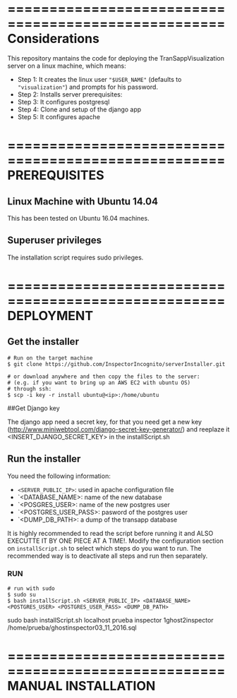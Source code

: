 ====================================================
Considerations
====================================================

This repository mantains the code for deploying the TranSappVisualization server on a linux machine, which means:

- Step 1: It creates the linux user `"$USER_NAME"` (defaults to `"visualization"`) and prompts for his password.
- Step 2: Installs server prerequisites: 
- Step 3: It configures postgresql
- Step 4: Clone and setup of the django app
- Step 5: It configures apache


====================================================
PREREQUISITES
====================================================

## Linux Machine with Ubuntu 14.04

This has been tested on Ubuntu 16.04 machines.

## Superuser privileges

The installation script requires sudo privileges.


====================================================
DEPLOYMENT
====================================================

## Get the installer

```(bash)
# Run on the target machine
$ git clone https://github.com/InspectorIncognito/serverInstaller.git

# or download anywhere and then copy the files to the server:
# (e.g. if you want to bring up an AWS EC2 with ubuntu OS)
# through ssh:
$ scp -i key -r install ubuntu@<ip>:/home/ubuntu
```
##Get Django key

The django app need a secret key, for that you need get a new key (http://www.miniwebtool.com/django-secret-key-generator/) and reeplaze it
<INSERT_DJANGO_SECRET_KEY> in the installScript.sh


## Run the installer

You need the following information:
- `<SERVER_PUBLIC_IP>`: used in apache configuration file
- `<DATABASE_NAME>: name of the new database
- `<POSGRES_USER>: name of the new postgres user
- `<POSTGRES_USER_PASS>: pasword of the postgres user 
- `<DUMP_DB_PATH>: a dump of the transapp database


It is highly recommended to read the script before running it and ALSO EXECUTTE IT BY ONE PIECE AT A TIME!. Modify the configuration section on `installScript.sh` to select which steps do you want to run. The recommended way is to deactivate all steps and run then separately. 

### RUN

```(bash)
# run with sudo
$ sudo su
$ bash installScript.sh <SERVER_PUBLIC_IP> <DATABASE_NAME> <POSTGRES_USER> <POSTGRES_USER_PASS> <DUMP_DB_PATH>
```

sudo bash installScript.sh localhost prueba inspector 1ghost2inspector /home/prueba/ghostinspector03_11_2016.sql

====================================================
MANUAL INSTALLATION
====================================================


